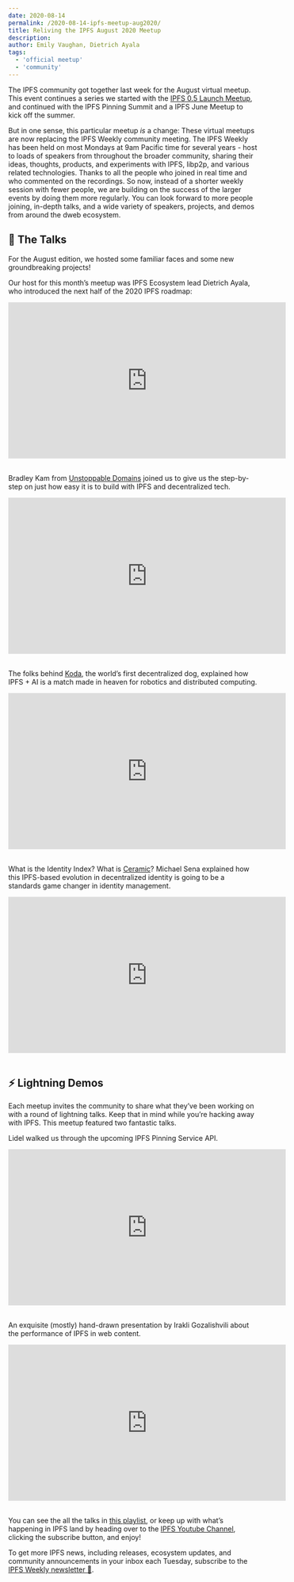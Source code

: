 ```yaml
---
date: 2020-08-14
permalink: /2020-08-14-ipfs-meetup-aug2020/
title: Reliving the IPFS August 2020 Meetup
description:
author: Emily Vaughan, Dietrich Ayala
tags:
  - 'official meetup'
  - 'community'
---
```


The IPFS community got together last week for the August virtual meetup. This event continues a series we started with the [IPFS 0.5 Launch Meetup](https://www.youtube.com/watch?v=G8FvB_0HlCE), and continued with the IPFS Pinning Summit and a IPFS June Meetup to kick off the summer.

But in one sense, this particular meetup _is_ a change: These virtual meetups are now replacing the IPFS Weekly community meeting. The IPFS Weekly has been held on most Mondays at 9am Pacific time for several years - host to loads of speakers from throughout the broader community, sharing their ideas, thoughts, products, and experiments with IPFS, libp2p, and various related technologies. Thanks to all the people who joined in real time and who commented on the recordings. So now, instead of a shorter weekly session with fewer people, we are building on the success of the larger events by doing them more regularly. You can look forward to more people joining, in-depth talks, and a wide variety of speakers, projects, and demos from around the dweb ecosystem.

## 📣 The Talks

For the August edition, we hosted some familiar faces and some new groundbreaking projects!

Our host for this month’s meetup was IPFS Ecosystem lead Dietrich Ayala, who introduced the next half of the 2020 IPFS roadmap:

<iframe width="560" height="315" src="https://youtube.com/embed/mBFYKesErvI" frameborder="0" allow="accelerometer; autoplay; encrypted-media; gyroscope; picture-in-picture" allowfullscreen></iframe>
<br/>
<br/>

Bradley Kam from [Unstoppable Domains](https://unstoppabledomains.com) joined us to give us the step-by-step on just how easy it is to build with IPFS and decentralized tech.

<iframe width="560" height="315" src="https://youtube.com/embed/1XhI-1FMnSA" frameborder="0" allow="accelerometer; autoplay; encrypted-media; gyroscope; picture-in-picture" allowfullscreen></iframe>
<br/>
<br/>

The folks behind [Koda](https://twitter.com/KodaRobotDog), the world’s first decentralized dog, explained how IPFS + AI is a match made in heaven for robotics and distributed computing.

<iframe width="560" height="315" src="https://youtube.com/embed/2Al81DPnhgI" frameborder="0" allow="accelerometer; autoplay; encrypted-media; gyroscope; picture-in-picture" allowfullscreen></iframe>
<br/>
<br/>

What is the Identity Index? What is [Ceramic](https://www.ceramic.network)? Michael Sena explained how this IPFS-based evolution in decentralized identity is going to be a standards game changer in identity management.

<iframe width="560" height="315" src="https://youtube.com/embed/JchPC-jKjJU" frameborder="0" allow="accelerometer; autoplay; encrypted-media; gyroscope; picture-in-picture" allowfullscreen></iframe>
<br/>
<br/>

## ⚡️ Lightning Demos

Each meetup invites the community to share what they’ve been working on with a round of lightning talks. Keep that in mind while you’re hacking away with IPFS. This meetup featured two fantastic talks.

Lidel walked us through the upcoming IPFS Pinning Service API.

<iframe width="560" height="315" src="https://youtube.com/embed/xQt2k493dGQ" frameborder="0" allow="accelerometer; autoplay; encrypted-media; gyroscope; picture-in-picture" allowfullscreen></iframe>
<br/>
<br/>

An exquisite (mostly) hand-drawn presentation by Irakli Gozalishvili about the performance of IPFS in web content.

<iframe width="560" height="315" src="https://youtube.com/embed/gVLiW2sgle4" frameborder="0" allow="accelerometer; autoplay; encrypted-media; gyroscope; picture-in-picture" allowfullscreen></iframe>
<br/>
<br/>

You can see the all the talks in [this playlist](https://www.youtube.com/watch?v=mBFYKesErvI&list=PLuhRWgmPaHtToVYaDkd6ZTwB2Lo30s1vB&index=10), or keep up with what’s happening in IPFS land by heading over to the [IPFS Youtube Channel](https://www.youtube.com/channel/UCdjsUXJ3QawK4O5L1kqqsew), clicking the subscribe button, and enjoy!

To get more IPFS news, including releases, ecosystem updates, and community announcements in your inbox each Tuesday, subscribe to the [IPFS Weekly newsletter 💌](http://eepurl.com/gL2Pi5).
